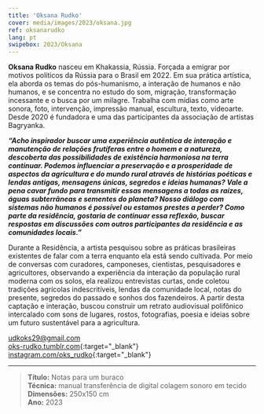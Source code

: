 ```yaml
---
title: 'Oksana Rudko'
cover: media/images/2023/oksana.jpg
ref: oksanarudko
lang: pt
swipebox: 2023/Oksana
---
```


**Oksana Rudko** nasceu em Khakassia, Rússia. Forçada a emigrar por motivos políticos da Rússia para o Brasil em 2022. Em sua prática artística, ela aborda os temas do pós-humanismo, a interação de humanos e não humanos, e se concentra no estudo do som, migração, transformação incessante e o busca por um milagre. Trabalha com mídias como arte sonora, foto, intervenção, impressão manual, escultura, texto, videoarte. Desde 2020 é fundadora e uma das participantes da associação de artistas Bagryanka.

**_“Acho inspirador buscar uma experiência autêntica de interação e manutenção de relações frutíferas entre o homem e a natureza, descoberta das possibilidades de existência harmoniosa na terra continuar. Podemos influenciar a preservação e a prosperidade de aspectos da agricultura e do mundo rural através de histórias poéticas e lendas antigas, mensagens únicas, segredos e ideias humanas? Vale a pena cavar fundo para transmitir essas mensagens a todas as raízes, águas subterrâneas e sementes do planeta? Nosso diálogo com sistemas não humanos é possível ou estamos prestes a perder? Como parte da residência, gostaria de continuar essa reflexão, buscar respostas em discussões com outros participantes da residência е as comunidades locais.”_**


Durante a Residência, a artista pesquisou sobre as práticas brasileiras existentes de falar com a terra enquanto ela está sendo cultivada. Por meio de conversas com curadores, camponeses, cientistas, pesquisadores e agricultores, observando a experiência da interação da população rural moderna com os solos, ela realizou entrevistas curtas, onde coletou tradições agrícolas indescritíveis, lendas da comunidade local, notas do presente, segredos do passado e sonhos dos fazendeiros. A partir desta captação e interação, buscou construir um retrato audiovisual polifônico intercalado com sons de lugares, rostos, fotografias, poesia e ideias sobre um futuro sustentável para a agricultura.


[udkoks29@gmail.com](malito:udkoks29@gmail.com)  
[oks-rudko.tumblr.com](https://oks-rudko.tumblr.com/){:target="_blank"}  
[instagram.com/oks_rudko](https://www.instagram.com/oks_rudko/){:target="_blank"}

---

> **Título:** Notas para um buraco  
> **Técnica:** manual transferência de digital colagem sonoro em tecido  
> **Dimensões:** 250x150 cm  
> **Ano:** 2023

